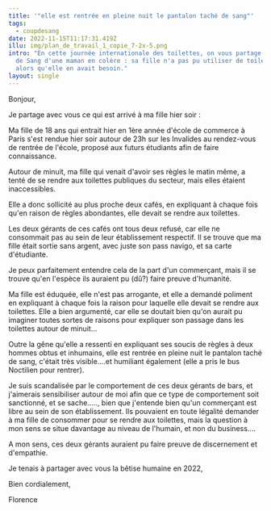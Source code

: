 ```yaml
---
title: '"elle est rentrée en pleine nuit le pantalon taché de sang"'
tags:
  - coupdesang
date: 2022-11-15T11:17:31.419Z
illu: img/plan_de_travail_1_copie_7-2x-5.png
intro: "En cette journée internationale des toilettes, on vous partage le Coup
  de Sang d'une maman en colère : sa fille n'a pas pu utiliser de toilettes
  alors qu'elle en avait besoin."
layout: single
---
```

Bonjour,



Je partage avec vous ce qui est arrivé à ma fille hier soir :



Ma fille de 18 ans qui entrait hier en 1ère année d'école de commerce à Paris s'est rendue hier soir autour de 23h sur les Invalides au rendez-vous de rentrée de l'école, proposé aux futurs étudiants afin de faire connaissance.



Autour de minuit, ma fille qui venait d'avoir ses règles le matin même, a tenté de se rendre aux toilettes publiques du secteur, mais elles étaient inaccessibles.



Elle a donc sollicité au plus proche deux cafés, en expliquant à chaque fois qu'en raison de règles abondantes, elle devait se rendre aux toilettes.



Les deux gérants de ces cafés ont tous deux refusé, car elle ne consommait pas au sein de leur établissement respectif. Il se trouve que ma fille était sortie sans argent, avec juste son pass navigo, et sa carte d'étudiante.



Je peux parfaitement entendre cela de la part d'un commerçant, mais il se trouve qu'en l'espèce ils auraient pu (dû?) faire preuve d'humanité.



Ma fille est éduquée, elle n'est pas arrogante, et elle a demandé poliment en expliquant à chaque fois la raison pour laquelle elle devait se rendre aux toilettes. Elle a bien argumenté, car elle se doutait bien qu'on aurait pu imaginer toutes sortes de raisons pour expliquer son passage dans les toilettes autour de minuit...



Outre la gêne qu'elle a ressenti en expliquant ses soucis de règles à deux hommes obtus et inhumains, elle est rentrée en pleine nuit le pantalon taché de sang, c'était très visible....et humiliant également (elle a pris le bus Noctilien pour rentrer).



Je suis scandalisée par le comportement de ces deux gérants de bars, et j'aimerais sensibiliser autour de moi afin que ce type de comportement soit sanctionné, et se sache....., bien que j'entende bien qu'un commerçant est libre au sein de son établissement. Ils pouvaient en toute légalité demander à ma fille de consommer pour se rendre aux toilettes, mais la question à mon sens se situe davantage au niveau de l'humain, et non du business....



A mon sens, ces deux gérants auraient pu faire preuve de discernement et d'empathie.



Je tenais à partager avec vous la bêtise humaine en 2022, 



Bien cordialement,



Florence